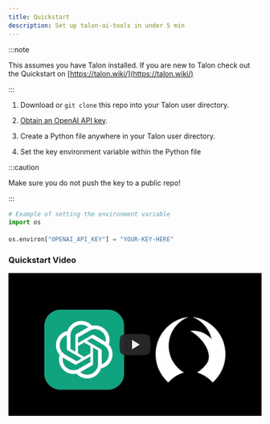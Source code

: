 ```yaml
---
title: Quickstart
description: Set up talon-ai-tools in under 5 min
---
```


:::note

This assumes you have Talon installed. If you are new to Talon check out the Quickstart on [https://talon.wiki/](https://talon.wiki/)

:::

1. Download or `git clone` this repo into your Talon user directory.
1. [Obtain an OpenAI API key](https://platform.openai.com/signup).

1. Create a Python file anywhere in your Talon user directory.
1. Set the key environment variable within the Python file

:::caution

Make sure you do not push the key to a public repo!

:::

```python
# Example of setting the environment variable
import os

os.environ["OPENAI_API_KEY"] = "YOUR-KEY-HERE"
```

### Quickstart Video

[![Talon-AI-Tools Quickstart](../../../../video_thumbnail.jpg)](https://www.youtube.com/watch?v=FctiTs6D2tM "Talon-AI-Tools Quickstart")
